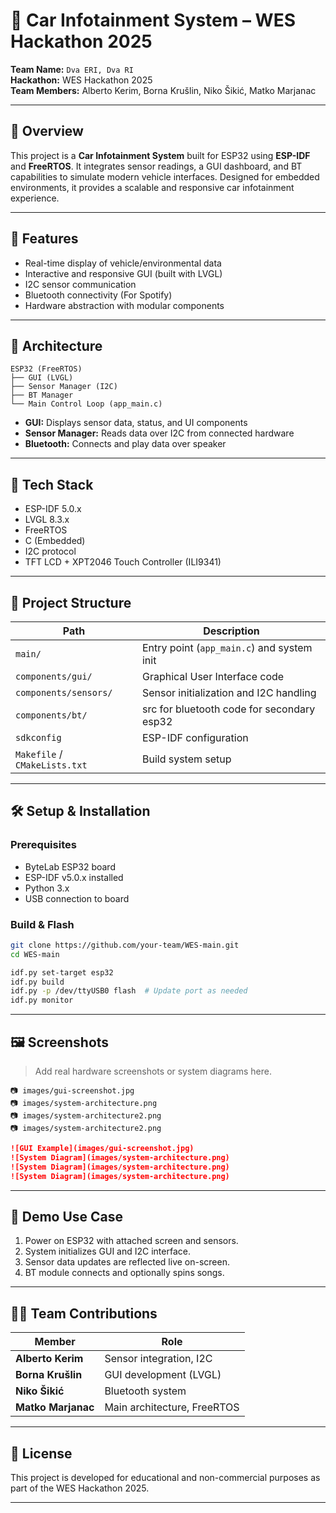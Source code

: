 
# 🚗 Car Infotainment System – WES Hackathon 2025

**Team Name:** `Dva ERI, Dva RI`  
**Hackathon:** WES Hackathon 2025  
**Team Members:** Alberto Kerim, Borna Krušlin, Niko Šikić, Matko Marjanac

---

## 📌 Overview

This project is a **Car Infotainment System** built for ESP32 using **ESP-IDF** and **FreeRTOS**. It integrates sensor readings, a GUI dashboard, and BT capabilities to simulate modern vehicle interfaces. Designed for embedded environments, it provides a scalable and responsive car infotainment experience.

---

## 🚀 Features

- Real-time display of vehicle/environmental data
- Interactive and responsive GUI (built with LVGL)
- I2C sensor communication
- Bluetooth connectivity (For Spotify)
- Hardware abstraction with modular components

---

## 🧠 Architecture

```
ESP32 (FreeRTOS)
├── GUI (LVGL)
├── Sensor Manager (I2C)
├── BT Manager
└── Main Control Loop (app_main.c)
```

- **GUI:** Displays sensor data, status, and UI components
- **Sensor Manager:** Reads data over I2C from connected hardware
- **Bluetooth:** Connects and play data over speaker

---

## 🔧 Tech Stack

- ESP-IDF 5.0.x
- LVGL 8.3.x
- FreeRTOS
- C (Embedded)
- I2C protocol
- TFT LCD + XPT2046 Touch Controller (ILI9341)

---

## 📁 Project Structure

| Path                  | Description                              |
|-----------------------|------------------------------------------|
| `main/`               | Entry point (`app_main.c`) and system init |
| `components/gui/`     | Graphical User Interface code            |
| `components/sensors/` | Sensor initialization and I2C handling   |
| `components/bt/`| src for bluetooth code for secondary esp32       |
| `sdkconfig`           | ESP-IDF configuration                    |
| `Makefile` / `CMakeLists.txt` | Build system setup              |

---

## 🛠️ Setup & Installation

### Prerequisites

- ByteLab ESP32 board
- ESP-IDF v5.0.x installed
- Python 3.x
- USB connection to board

### Build & Flash

```bash
git clone https://github.com/your-team/WES-main.git
cd WES-main

idf.py set-target esp32
idf.py build
idf.py -p /dev/ttyUSB0 flash  # Update port as needed
idf.py monitor
```

---

## 🖼️ Screenshots

> Add real hardware screenshots or system diagrams here.

```
📷 images/gui-screenshot.jpg
📷 images/system-architecture.png
📷 images/system-architecture2.png
📷 images/system-architecture2.png
```

```markdown
![GUI Example](images/gui-screenshot.jpg)
![System Diagram](images/system-architecture.png)
![System Diagram](images/system-architecture.png)
![System Diagram](images/system-architecture.png)
```

---

## 🧪 Demo Use Case

1. Power on ESP32 with attached screen and sensors.
2. System initializes GUI and I2C interface.
3. Sensor data updates are reflected live on-screen.
4. BT module connects and optionally spins songs.

---

## 👨‍💻 Team Contributions

| Member            | Role                        |
|-------------------|-----------------------------|
| **Alberto Kerim** | Sensor integration, I2C     |
| **Borna Krušlin** | GUI development (LVGL)      |
| **Niko Šikić**    | Bluetooth system            |
| **Matko Marjanac**| Main architecture, FreeRTOS |

---

## 📄 License

This project is developed for educational and non-commercial purposes as part of the WES Hackathon 2025.

---
